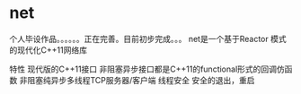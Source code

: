 # net
个人毕设作品。。。。。。正在完善。目前初步完成。。。
net是一个基于Reactor 模式的现代化C++11网络库

特性
现代版的C++11接口
非阻塞异步接口都是C++11的functional形式的回调仿函数
非阻塞纯异步多线程TCP服务器/客户端
线程安全
安全的退出，重启
